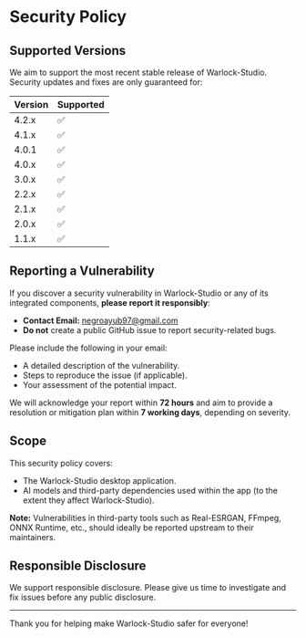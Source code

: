 # Security Policy

## Supported Versions

We aim to support the most recent stable release of Warlock-Studio. Security updates and fixes are only guaranteed for:

| Version | Supported |
| ------- | --------- |
| 4.2.x   | ✅        |
| 4.1.x   | ✅        |
| 4.0.1   | ✅        |
| 4.0.x   | ✅        |
| 3.0.x   | ✅        |
| 2.2.x   | ✅        |
| 2.1.x   | ✅        |
| 2.0.x   | ✅        |
| 1.1.x   | ✅        |

## Reporting a Vulnerability

If you discover a security vulnerability in Warlock-Studio or any of its integrated components, **please report it responsibly**:

- **Contact Email:** [negroayub97@gmail.com](mailto:negroayub97@gmail.com)
- **Do not** create a public GitHub issue to report security-related bugs.

Please include the following in your email:

- A detailed description of the vulnerability.
- Steps to reproduce the issue (if applicable).
- Your assessment of the potential impact.

We will acknowledge your report within **72 hours** and aim to provide a resolution or mitigation plan within **7 working days**, depending on severity.

## Scope

This security policy covers:

- The Warlock-Studio desktop application.
- AI models and third-party dependencies used within the app (to the extent they affect Warlock-Studio).

**Note:** Vulnerabilities in third-party tools such as Real-ESRGAN, FFmpeg, ONNX Runtime, etc., should ideally be reported upstream to their maintainers.

## Responsible Disclosure

We support responsible disclosure. Please give us time to investigate and fix issues before any public disclosure.

---

Thank you for helping make Warlock-Studio safer for everyone!
